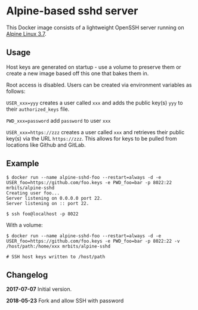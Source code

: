 # Alpine-based sshd server

This Docker image consists of a lightweight OpenSSH server running on [Alpine Linux 3.7](https://hub.docker.com/_/alpine/).

## Usage

Host keys are generated on startup - use a volume to preserve them or create a new image based off
this one that bakes them in.

Root access is disabled. Users can be created via environment variables as follows:

`USER_xxx=yyy` creates a user called `xxx` and adds the public key(s) `yyy` to their
`authorized_keys` file.

`PWD_xxx=password` add `password` to user `xxx`

`USER_xxx=https://zzz` creates a user called `xxx` and retrieves their public key(s) via the
URL `https://zzz`. This allows for keys to be pulled from locations like
Github and GitLab.

## Example

```
$ docker run --name alpine-sshd-foo --restart=always -d -e USER_foo=https://github.com/foo.keys -e PWD_foo=bar -p 8022:22 mrbits/alpine-sshd
Creating user foo...
Server listening on 0.0.0.0 port 22.
Server listening on :: port 22.

$ ssh foo@localhost -p 8022
```

With a volume:
```
$ docker run --name alpine-sshd-foo --restart=always -d -e USER_foo=https://github.com/foo.keys -e PWD_foo=bar -p 8022:22 -v /host/path:/home/xxx mrbits/alpine-sshd

# SSH host keys written to /host/path
```

## Changelog

**2017-07-07** Initial version.

**2018-05-23** Fork and allow SSH with password
